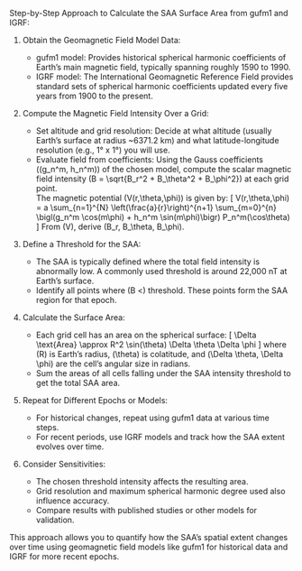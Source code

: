 Step-by-Step Approach to Calculate the SAA Surface Area from gufm1 and IGRF:

1. Obtain the Geomagnetic Field Model Data:  
   - gufm1 model: Provides historical spherical harmonic coefficients of Earth’s main magnetic field, typically spanning roughly 1590 to 1990.
   - IGRF model: The International Geomagnetic Reference Field provides standard sets of spherical harmonic coefficients updated every five years from 1900 to the present.

2. Compute the Magnetic Field Intensity Over a Grid:
   - Set altitude and grid resolution: Decide at what altitude (usually Earth’s surface at radius ~6371.2 km) and what latitude-longitude resolution (e.g., 1° x 1°) you will use.
   - Evaluate field from coefficients: Using the Gauss coefficients \((g_n^m, h_n^m)\) of the chosen model, compute the scalar magnetic field intensity \(B = \sqrt{B_r^2 + B_\theta^2 + B_\phi^2}\) at each grid point.  
     The magnetic potential \(V(r,\theta,\phi)\) is given by:
     \[
     V(r,\theta,\phi) = a \sum_{n=1}^{N} \left(\frac{a}{r}\right)^{n+1} \sum_{m=0}^{n} \bigl(g_n^m \cos(m\phi) + h_n^m \sin(m\phi)\bigr) P_n^m(\cos\theta)
     \]
     From \(V\), derive \(B_r, B_\theta, B_\phi\).

3. Define a Threshold for the SAA:
   - The SAA is typically defined where the total field intensity is abnormally low. A commonly used threshold is around 22,000 nT at Earth’s surface.
   - Identify all points where \(B <\) threshold. These points form the SAA region for that epoch.

4. Calculate the Surface Area:
   - Each grid cell has an area on the spherical surface:
     \[
     \Delta \text{Area} \approx R^2 \sin(\theta) \Delta \theta \Delta \phi
     \]
     where \(R\) is Earth’s radius, \(\theta\) is colatitude, and \(\Delta \theta, \Delta \phi\) are the cell’s angular size in radians.
   - Sum the areas of all cells falling under the SAA intensity threshold to get the total SAA area.

5. Repeat for Different Epochs or Models:
   - For historical changes, repeat using gufm1 data at various time steps.
   - For recent periods, use IGRF models and track how the SAA extent evolves over time.

6. Consider Sensitivities:
   - The chosen threshold intensity affects the resulting area.
   - Grid resolution and maximum spherical harmonic degree used also influence accuracy.
   - Compare results with published studies or other models for validation.

This approach allows you to quantify how the SAA’s spatial extent changes over time using geomagnetic field models like gufm1 for historical data and IGRF for more recent epochs.